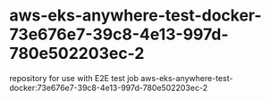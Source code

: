 # aws-eks-anywhere-test-docker-73e676e7-39c8-4e13-997d-780e502203ec-2
repository for use with E2E test job aws-eks-anywhere-test-docker:73e676e7-39c8-4e13-997d-780e502203ec-2
